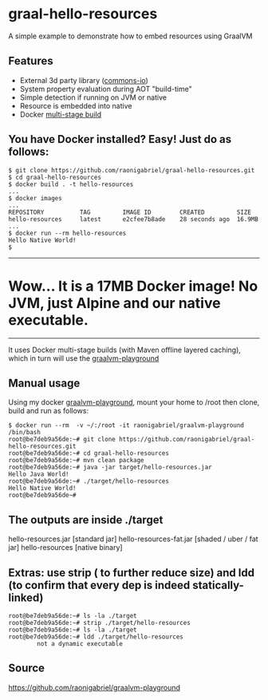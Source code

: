 # graal-hello-resources
A simple example to demonstrate how to embed resources using GraalVM

## Features
- External 3d party library ([commons-io](https://commons.apache.org/proper/commons-io/))
- System property evaluation during AOT "build-time"
- Simple detection if running on JVM or native
- Resource is embedded into native
- Docker [multi-stage build](https://docs.docker.com/develop/develop-images/multistage-build/)

## You have Docker installed? Easy! Just do as follows:
```
$ git clone https://github.com/raonigabriel/graal-hello-resources.git
$ cd graal-hello-resources
$ docker build . -t hello-resources
...
$ docker images
...
REPOSITORY          TAG         IMAGE ID        CREATED         SIZE
hello-resources     latest      e2cfee7b8ade    28 seconds ago  16.9MB
...
$ docker run --rm hello-resources
Hello Native World!
$
```
---
# Wow... It is a 17MB Docker image! No JVM, just Alpine and our native executable.
---

It uses Docker multi-stage builds (with Maven offline layered caching), which in turn will use the [graalvm-playground](https://hub.docker.com/r/raonigabriel/graalvm-playground/) 


## Manual usage
Using my docker [graalvm-playground](https://hub.docker.com/r/raonigabriel/graalvm-playground/), mount your home to /root then clone, build and run as follows:
```
$ docker run --rm  -v ~/:/root -it raonigabriel/graalvm-playground /bin/bash
root@be7deb9a56de:~# git clone https://github.com/raonigabriel/graal-hello-resources.git
root@be7deb9a56de:~# cd graal-hello-resources
root@be7deb9a56de:~# mvn clean package
root@be7deb9a56de:~# java -jar target/hello-resources.jar
Hello Java World!
root@be7deb9a56de:~# ./target/hello-resources
Hello Native World!
root@be7deb9a56de~#
```
## The outputs are inside ./target
hello-resources.jar     [standard jar]
hello-resources-fat.jar [shaded / uber / fat jar]
hello-resources         [native binary]

## Extras: use strip ( to further reduce size) and ldd (to confirm that every dep is indeed statically-linked) 
```
root@be7deb9a56de:~# ls -la ./target
root@be7deb9a56de:~# strip ./target/hello-resources
root@be7deb9a56de:~# ls -la ./target
root@be7deb9a56de:~# ldd ./target/hello-resources
        not a dynamic executable
```

## Source
https://github.com/raonigabriel/graalvm-playground
